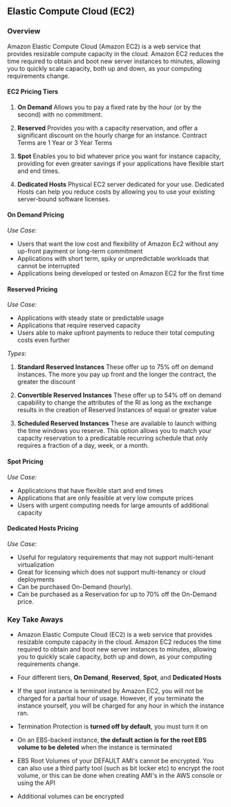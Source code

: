 ## Elastic Compute Cloud (EC2)

### Overview
Amazon Elastic Compute Cloud (Amazon EC2) is a web service that provides resizable compute capacity in the cloud. Amazon EC2 reduces the time required to obtain and boot new server instances to minutes, allowing you to quickly scale capacity, both up and down, as your computing requirements change.

#### EC2 Pricing Tiers

1. **On Demand**
Allows you to pay a fixed rate by the hour (or by the second) with no commitment.

2. **Reserved**
Provides you with a capacity reservation, and offer a significant discount on the hourly charge for an instance. Contract Terms are 1 Year or 3 Year Terms

3. **Spot**
Enables you to bid whatever price you want for instance capacity, providing for even greater savings if your applications have flexible start and end times.

4. **Dedicated Hosts**
Physical EC2 server dedicated for your use. Dedicated Hosts can help you reduce costs by allowing you to use your existing server-bound software licenses.

#### On Demand Pricing
*Use Case:*

- Users that want the low cost and flexibility of Amazon Ec2 without any up-front payment or long-term commitment
- Applications with short term, spiky or unpredictable workloads that cannot be interrupted
- Applications being developed or tested on Amazon EC2 for the first time

#### Reserved Pricing
*Use Case:*

- Applications with steady state or predictable usage
- Applications that require reserved capacity
- Users able to make upfront payments to reduce their total computing costs even further

*Types*:

1. **Standard Reserved Instances**
These offer up to 75% off on demand instances. The more you pay up front and the longer the contract, the greater the discount

2. **Convertible Reserved Instances**
These offer up to 54% off on demand capability to change the attributes of the RI as long as the exchange results in the creation of Reserved Instances of equal or greater value

3. **Scheduled Reserved Instances**
These are available to launch withing the time windows you reserve. This option allows you to match your capacity reservation to a predicatable recurring schedule that only requires a fraction of a day, week, or a month.

#### Spot Pricing
*Use Case:*

- Applicatcions that have flexible start and end times
- Applications that are only feasible at very low compute prices
- Users with urgent computing needs for large amounts of additional capacity

#### Dedicated Hosts Pricing
*Use Case:*

- Useful for regulatory requirements that may not support multi-tenant virtualization
- Great for licensing which does not support multi-tenancy or cloud deployments
- Can be purchased On-Demand (hourly).
- Can be purchased as a Reservation for up to 70% off the On-Demand price.

### Key Take Aways
- Amazon Elastic Compute Cloud  (EC2) is a web service that provides resizable compute capacity in the cloud. Amazon EC2 reduces the time required to obtain and boot new server instances to minutes, allowing you to quickly scale capacity, both up and down, as your computing requirements change.
- Four different tiers, **On Demand**, **Reserved**, **Spot**, and **Dedicated Hosts**
- If the spot instance is terminated by Amazon EC2, you will not be charged for a partial hour of usage. However, if you terminate the instance yourself, you will be charged for any hour in which  the instance ran.

- Termination Protection is **turned off by default**, you must turn it on
- On an EBS-backed instance, **the default action is for the root EBS volume to be deleted** when the instance is terminated
- EBS Root Volumes of your DEFAULT AMI's cannot be encrypted. You can also use a third party tool (such as bit locker etc) to encrypt the root volume, or this can be done when creating AMI's in the AWS console or using the API
- Additional volumes can be encrypted

